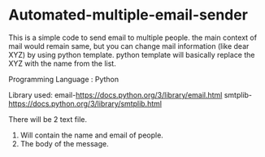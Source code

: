 # Automated-multiple-email-sender

This is a simple code to send email to multiple people.
the main context of mail would  remain same, but you can change mail information (like dear XYZ) by using python template.
python template will basically replace the XYZ with the name from the list.


Programming Language : Python

Library used:
email-https://docs.python.org/3/library/email.html
smtplib-https://docs.python.org/3/library/smtplib.html

There will be 2 text file.
1) Will contain the name and email of people.
2) The body of the message.

